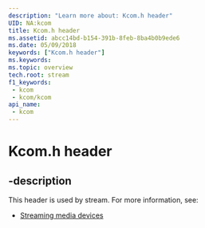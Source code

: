 ```yaml
---
description: "Learn more about: Kcom.h header"
UID: NA:kcom
title: Kcom.h header
ms.assetid: abcc14bd-b154-391b-8feb-8ba4b0b9ede6
ms.date: 05/09/2018
keywords: ["Kcom.h header"]
ms.keywords: 
ms.topic: overview
tech.root: stream
f1_keywords:
 - kcom
 - kcom/kcom
api_name:
 - kcom
---
```


# Kcom.h header


## -description

This header is used by stream. For more information, see:

- [Streaming media devices](../_stream/index.md)

